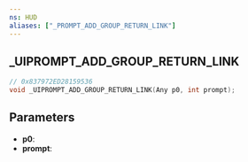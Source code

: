 ```yaml
---
ns: HUD
aliases: ["_PROMPT_ADD_GROUP_RETURN_LINK"]
---
```

## _UIPROMPT_ADD_GROUP_RETURN_LINK

```c
// 0x837972ED28159536
void _UIPROMPT_ADD_GROUP_RETURN_LINK(Any p0, int prompt);
```

## Parameters
* **p0**:
* **prompt**:
